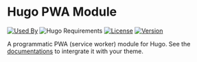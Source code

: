 # Hugo PWA Module

[![Used By](https://img.shields.io/badge/dynamic/json?color=success&label=used+by&query=repositories_humanize&logo=hugo&style=flat-square&url=https://api.razonyang.com/v1/github/dependents/hugomods/pwa)](https://github.com/hugomods/pwa/network/dependents)
![Hugo Requirements](https://img.shields.io/badge/dynamic/json?color=important&label=requirements&query=requirements&logo=hugo&style=flat-square&url=https://api.razonyang.com/v1/hugo/modules/github.com/hugomods/pwa)
[![License](https://img.shields.io/github/license/hugomods/pwa?style=flat-square)](https://github.com/hugomods/pwa/blob/main/LICENSE)
[![Version](https://img.shields.io/github/v/tag/hugomods/pwa?label=version&style=flat-square)](https://github.com/hugomods/pwa/tags)

A programmatic PWA (service worker) module for Hugo. See the [documentations](https://hugomods.com/en/docs/pwa/) to intergrate it with your theme.

